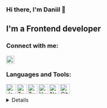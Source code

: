 ### Hi there, I'm Daniil 👋

## I'm a Frontend developer

### Connect with me:

[<img align="left" alt="idk | Telegram" width="22px" src="https://cdn.simpleicons.org/telegram" />][telegram]

<br />

### Languages and Tools:

<img align="left" alt="JavaScript" width="26px" src="https://cdn.simpleicons.org/javascript" />
<img align="left" alt="TypeScript" width="26px" src="https://cdn.simpleicons.org/typescript" />
<img align="left" alt="TypeScript" width="26px" src="https://cdn.simpleicons.org/nuxtdotjs" />
<img align="left" alt="Vue" width="26px" src="https://cdn.simpleicons.org/vuedotjs" />
<img align="left" alt="Node.js" width="26px" src="https://cdn.simpleicons.org/nodedotjs" />
<img align="left" alt="Git" width="26px" src="https://cdn.simpleicons.org/git" />

<br />
<br />


<details>
  <img align="left" alt="Language Card" src="https://github-readme-stats.vercel.app/api/top-langs/?username=Slincnik&layout=compact">
</details>

[telegram]: https://t.me/slincnik
